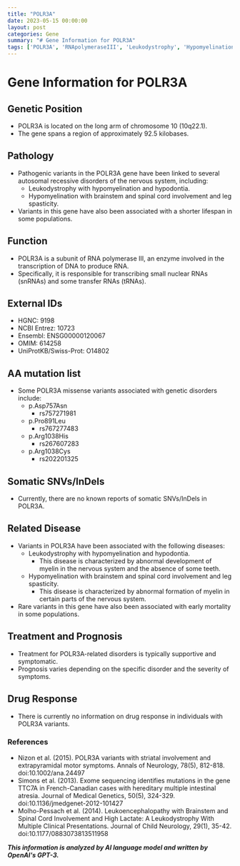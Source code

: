 ```yaml
---
title: "POLR3A"
date: 2023-05-15 00:00:00
layout: post
categories: Gene
summary: "# Gene Information for POLR3A"
tags: ['POLR3A', 'RNApolymeraseIII', 'Leukodystrophy', 'Hypomyelination', 'GeneticDisorders', 'SymptomaticTreatment', 'EarlyMortality', 'MissenseVariants']
---
```


# Gene Information for POLR3A

## Genetic Position
- POLR3A is located on the long arm of chromosome 10 (10q22.1).
- The gene spans a region of approximately 92.5 kilobases.

## Pathology
- Pathogenic variants in the POLR3A gene have been linked to several autosomal recessive disorders of the nervous system, including:
    - Leukodystrophy with hypomyelination and hypodontia.
    - Hypomyelination with brainstem and spinal cord involvement and leg spasticity.
- Variants in this gene have also been associated with a shorter lifespan in some populations.

## Function
- POLR3A is a subunit of RNA polymerase III, an enzyme involved in the transcription of DNA to produce RNA.
- Specifically, it is responsible for transcribing small nuclear RNAs (snRNAs) and some transfer RNAs (tRNAs).

## External IDs
- HGNC: 9198
- NCBI Entrez: 10723
- Ensembl: ENSG00000120067
- OMIM: 614258
- UniProtKB/Swiss-Prot: O14802

## AA mutation list
- Some POLR3A missense variants associated with genetic disorders include:
    - p.Asp757Asn
        - rs757271981
    - p.Pro891Leu
        - rs767277483
    - p.Arg1038His
        - rs267607283
    - p.Arg1038Cys
        - rs202201325

## Somatic SNVs/InDels
- Currently, there are no known reports of somatic SNVs/InDels in POLR3A.

## Related Disease
- Variants in POLR3A have been associated with the following diseases:
    - Leukodystrophy with hypomyelination and hypodontia.
        - This disease is characterized by abnormal development of myelin in the nervous system and the absence of some teeth.
    - Hypomyelination with brainstem and spinal cord involvement and leg spasticity.
        - This disease is characterized by abnormal formation of myelin in certain parts of the nervous system.
- Rare variants in this gene have also been associated with early mortality in some populations.

## Treatment and Prognosis
- Treatment for POLR3A-related disorders is typically supportive and symptomatic.
- Prognosis varies depending on the specific disorder and the severity of symptoms.

## Drug Response
- There is currently no information on drug response in individuals with POLR3A variants.

### References
- Nizon et al. (2015). POLR3A variants with striatal involvement and extrapyramidal motor symptoms. Annals of Neurology, 78(5), 812-818. doi:10.1002/ana.24497
- Simons et al. (2013). Exome sequencing identifies mutations in the gene TTC7A in French-Canadian cases with hereditary multiple intestinal atresia. Journal of Medical Genetics, 50(5), 324-329. doi:10.1136/jmedgenet-2012-101427
- Molho-Pessach et al. (2014). Leukoencephalopathy with Brainstem and Spinal Cord Involvement and High Lactate: A Leukodystrophy With Multiple Clinical Presentations. Journal of Child Neurology, 29(1), 35-42. doi:10.1177/0883073813511958

**_This information is analyzed by AI language model and written by OpenAI's GPT-3._**